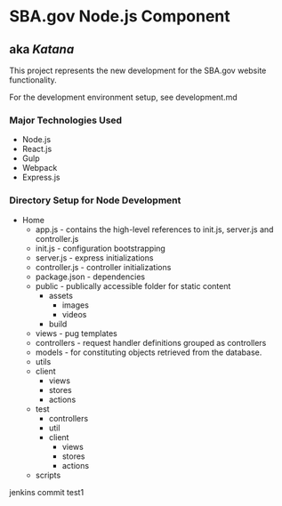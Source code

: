 #  SBA.gov Node.js Component
## aka *Katana*

This project represents the new development for the SBA.gov website functionality.

For the development environment setup, see development.md

### Major Technologies Used
* Node.js
* React.js
* Gulp
* Webpack
* Express.js


### Directory Setup for Node Development

* Home
    * app.js - contains the high-level references to init.js, server.js and controller.js
    * init.js - configuration bootstrapping
    * server.js - express initializations
    * controller.js - controller initializations
    * package.json - dependencies
    * public - publically accessible folder for static content
        * assets
            * images
            * videos
        * build
    * views - pug templates
    * controllers - request handler definitions grouped as controllers
    * models - for constituting objects retrieved from the database.
    * utils
    * client
        * views
        * stores
        * actions
    * test
        * controllers
        * util
        * client
            * views
            * stores
            * actions
    * scripts


jenkins commit test1
